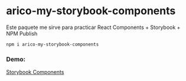 # arico-my-storybook-components

Este paquete me sirve para practicar React Components + Storybook + NPM Publish

```
npm i arico-my-storybook-components
```

### Demo:

[Storybook Components](https://boomerang24.github.io/storybook-components/?path=/story/example-introduction--page)
